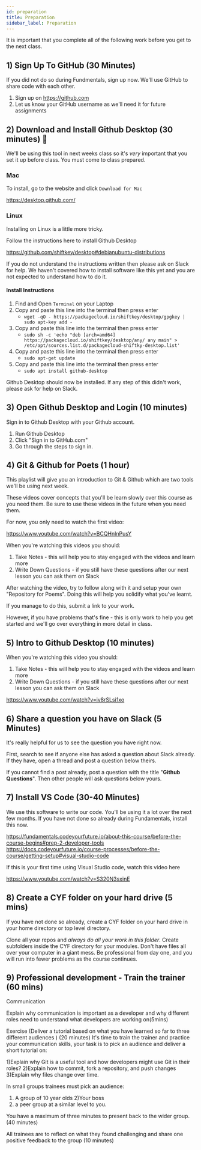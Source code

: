 ```yaml
---
id: preparation
title: Preparation
sidebar_label: Preparation
---
```


It is important that you complete all of the following work before you get to the next class.

## 1) Sign Up To GitHub (30 Minutes)

If you did not do so during Fundmentals, sign up now. We'll use GitHub to share code with each other.

1. Sign up on https://github.com
2. Let us know your GitHub username as we'll need it for future assignments

## 2) Download and Install Github Desktop (30 minutes) 🔑

We'll be using this tool in next weeks class so it's _very_ important that you set it up before class. You must come to class prepared.

### Mac

To install, go to the website and click `Download for Mac`

https://desktop.github.com/

### Linux

Installing on Linux is a little more tricky.

Follow the instructions here to install Github Desktop

https://github.com/shiftkey/desktop#debianubuntu-distributions

If you do not understand the instructions written then please ask on Slack for help. We haven't covered how to install software like this yet and you are not expected to understand how to do it. 

#### Install Instructions

1. Find and Open `Terminal` on your Laptop
2. Copy and paste this line into the terminal then press enter
   - `wget -qO - https://packagecloud.io/shiftkey/desktop/gpgkey | sudo apt-key add -`
3. Copy and paste this line into the terminal then press enter
   - `sudo sh -c 'echo "deb [arch=amd64] https://packagecloud.io/shiftkey/desktop/any/ any main" > /etc/apt/sources.list.d/packagecloud-shiftky-desktop.list'`
4. Copy and paste this line into the terminal then press enter
   - `sudo apt-get update`
5. Copy and paste this line into the terminal then press enter
   - `sudo apt install github-desktop`

Github Desktop should now be installed. If any step of this didn't work, please ask for help on Slack.

## 3) Open Github Desktop and Login (10 minutes)

Sign in to Github Desktop with your Github account.

1. Run Github Desktop
2. Click "Sign in to GitHub.com"
3. Go through the steps to sign in.

## 4) Git & Github for Poets (1 hour)

This playlist will give you an introduction to Git & Github which are two tools we'll be using next week.

These videos cover concepts that you'll be learn slowly over this course as you need them. Be sure to use these videos in the future when you need them.

For now, you only need to watch the first video:

https://www.youtube.com/watch?v=BCQHnlnPusY

When you're watching this videos you should:

1. Take Notes - this will help you to stay engaged with the videos and learn more
2. Write Down Questions - if you still have these questions after our next lesson you can ask them on Slack

After watching the video, try to follow along with it and setup your own "Repository for Poems". Doing this will help you solidify what you've learnt.

If you manage to do this, submit a link to your work.

However, if you have problems that's fine - this is only work to help you get started and we'll go over everything in more detail in class.

## 5) Intro to Github Desktop (10 minutes)

When you're watching this video you should:

1. Take Notes - this will help you to stay engaged with the videos and learn more
2. Write Down Questions - if you still have these questions after our next lesson you can ask them on Slack

https://www.youtube.com/watch?v=iv8rSLsi1xo

## 6) Share a question you have on Slack (5 Minutes)

It's really helpful for us to see the question you have right now.

First, search to see if anyone else has asked a question about Slack already. If they have, open a thread and post a question below theirs.

If you cannot find a post already, post a question with the title "**Github Questions**". Then other people will ask questions below yours.

## 7) Install VS Code (30-40 Minutes)

We use this software to write our code. You'll be using it a lot over the next few months. If you have not done so already during Fundamentals, install this now.

https://fundamentals.codeyourfuture.io/about-this-course/before-the-course-begins#prep-2-developer-tools
https://docs.codeyourfuture.io/course-processes/before-the-course/getting-setup#visual-studio-code

If this is your first time using Visual Studio code, watch this video here

https://www.youtube.com/watch?v=S320N3sxinE

## 8) Create a CYF folder on your hard drive (5 mins)

If you have not done so already, create a CYF folder on your hard drive in your home directory or top level directory.

Clone all your repos and _always do all your work in this folder_. Create subfolders inside the CYF directory for your modules. Don't have files all over your computer in a giant mess. Be professional from day one, and you will run into fewer problems as the course continues.


## 9) Professional development - Train the trainer   (60 mins)

Communication 

Explain why communication is important as a developer and why different roles need to understand what developers are working on(5mins)


Exercise (Deliver a tutorial based on what you have learned so far to three different audiences ) (20 minutes)
It's time to train the trainer and practice your communication skills, your task is to pick an audience and deliver a short tutorial on:

1)Explain why Git is a useful tool and how developers might use Git in their roles? 
2)Explain how to commit, fork a repository, and push changes
3)Explain why files change over time. 

In small groups trainees must pick an audience:

1) A group of 10 year olds
2)Your boss
3) a peer group at a similar level to you.

You have a maximum of three minutes to present back to the wider group. (40 minutes)

All trainees are to reflect on what they found challenging and share one positive feedback to the group (10 minutes)


